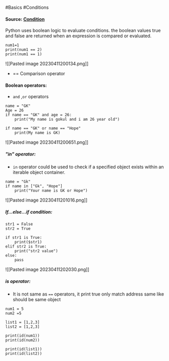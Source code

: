 #Basics #Conditions

#### Source: [Condition](https://www.learnpython.org/en/Conditions)

Python uses boolean logic to evaluate conditions. the boolean values true and false are returned when an expression is compared or evaluated.

```
num1=1
print(num1 == 2)
print(num1 == 1)
```
![[Pasted image 20230411200134.png]]

* == Comparison operator

#### Boolean operators:

* `and` ,`or` operators

```
name = "GK"
Age = 26
if name == "GK" and age = 26:
    print("My name is gokul and i am 26 year old")

if name == "GK" or name == "Hope"
    print(My name is GK)
```

![[Pasted image 20230411200651.png]]

##### "in" operator:
* `in` operator could be used to check if a specified object exists within an iterable object container.

```
name = "Gk"
if name in ["Gk", "Hope"]
    print("Your name is GK or Hope")
```

![[Pasted image 20230411201016.png]]

##### If...else...if condition:

```
str1 = False
str2 = True

if str1 is True:
    print($str1)
elif str2 is True:
    print("str2 value")
else:
	pass
```

![[Pasted image 20230411202030.png]]

##### is operator:
* It is not same as ``==`` operators, it print true only match address same like should be same object

```
num1 = 5
num2 =5

list1 = [1,2,3]
list2 = [1,2,3]

print(id(num1))
print(id(num2))

print(id(list1))
print(id(list2))
```